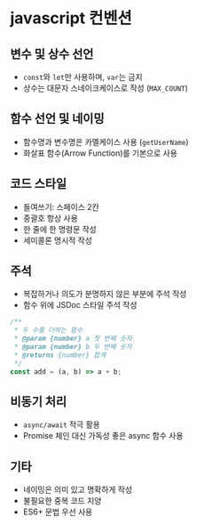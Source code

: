 # javascript 컨벤션

## 변수 및 상수 선언
- `const`와 `let`만 사용하며, `var`는 금지  
- 상수는 대문자 스네이크케이스로 작성 (`MAX_COUNT`)

## 함수 선언 및 네이밍
- 함수명과 변수명은 카멜케이스 사용 (`getUserName`)  
- 화살표 함수(Arrow Function)를 기본으로 사용

## 코드 스타일
- 들여쓰기: 스페이스 2칸  
- 중괄호 항상 사용  
- 한 줄에 한 명령문 작성  
- 세미콜론 명시적 작성

## 주석
- 복잡하거나 의도가 분명하지 않은 부분에 주석 작성  
- 함수 위에 JSDoc 스타일 주석 작성

```js
/**
 * 두 수를 더하는 함수
 * @param {number} a 첫 번째 숫자
 * @param {number} b 두 번째 숫자
 * @returns {number} 합계
 */
const add = (a, b) => a + b;
```

## 비동기 처리
- `async/await` 적극 활용  
- Promise 체인 대신 가독성 좋은 async 함수 사용

## 기타
- 네이밍은 의미 있고 명확하게 작성  
- 불필요한 중복 코드 지양  
- ES6+ 문법 우선 사용
